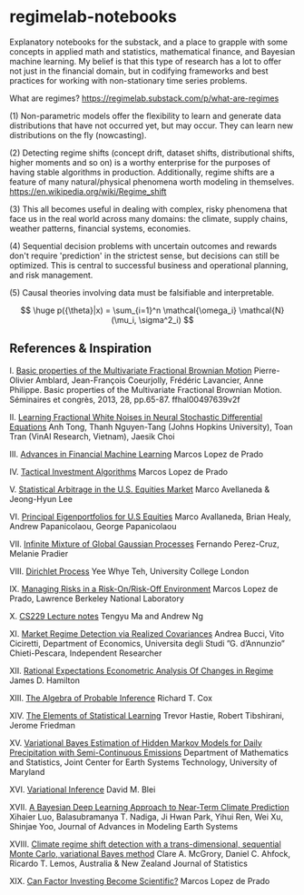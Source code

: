 # regimelab-notebooks

Explanatory notebooks for the substack, and a place to grapple with some concepts in applied math and statistics, mathematical finance, and Bayesian machine learning. My belief is that this type of research has a lot to offer not just in the financial domain, but in codifying frameworks and best practices for working with non-stationary time series problems. 

What are regimes?
https://regimelab.substack.com/p/what-are-regimes

(1) Non-parametric models offer the flexibility to learn and generate data distributions that have not occurred yet, but may occur. They can learn new distributions on the fly (nowcasting). 

(2) Detecting regime shifts (concept drift, dataset shifts, distributional shifts, higher moments and so on) is a worthy enterprise for the purposes of having stable algorithms in production. Additionally, regime shifts are a feature of many natural/physical phenomena worth modeling in themselves.  
https://en.wikipedia.org/wiki/Regime_shift

(3) This all becomes useful in dealing with complex, risky phenomena that face us in the real world across many domains: the climate, supply chains, weather patterns, financial systems, economies. 

(4) Sequential decision problems with uncertain outcomes and rewards don't require 'prediction' in the strictest sense, but decisions can still be optimized. This is central to successful business and operational planning, and risk management.

(5) Causal theories involving data must be falsifiable and interpretable. 

$$
\huge p({\theta}|x) = \sum_{i=1}^n \mathcal{\omega_i} \mathcal{N}(\mu_i, \sigma^2_i)
$$

References & Inspiration
------------------------

I. [Basic properties of the Multivariate Fractional Brownian Motion](https://hal.science/hal-00497639/document)
Pierre-Olivier Amblard, Jean-François Coeurjolly, Frédéric Lavancier, Anne Philippe. Basic properties
of the Multivariate Fractional Brownian Motion. Séminaires et congrès, 2013, 28, pp.65-87. ffhal00497639v2f

II. [Learning Fractional White Noises in Neural Stochastic Differential Equations](https://openreview.net/pdf?id=lTZBRxm2q5)
Anh Tong, Thanh Nguyen-Tang (Johns Hopkins University), Toan Tran (VinAI Research, Vietnam), Jaesik Choi

III. [Advances in Financial Machine Learning](https://www.wiley.com/en-us/Advances+in+Financial+Machine+Learning-p-9781119482086)
Marcos Lopez de Prado 

IV. [Tactical Investment Algorithms](https://papers.ssrn.com/sol3/papers.cfm?abstract_id=3459866)
Marcos Lopez de Prado

V. [Statistical Arbitrage in the U.S. Equities Market](https://math.nyu.edu/~avellane/AvellanedaLeeStatArb20090616.pdf)
Marco Avellaneda & Jeong-Hyun Lee

VI. [Principal Eigenportfolios for U.S Equities](https://papers.ssrn.com/sol3/papers.cfm?abstract_id=3738769)
Marco Avallaneda, Brian Healy, Andrew Papanicolaou, George Papanicolaou

VII. [Infinite Mixture of Global Gaussian Processes](https://www.bell-labs.com/institute/publications/itd-15-55873g/#gref)
Fernando Perez-Cruz, Melanie Pradier

VIII. [Dirichlet Process](https://www.gatsby.ucl.ac.uk/~ywteh/research/npbayes/dp.pdf)
Yee Whye Teh, University College London

IX. [Managing Risks in a Risk-On/Risk-Off Environment](https://papers.ssrn.com/sol3/papers.cfm?abstract_id=2150877)
Marcos Lopez de Prado, Lawrence Berkeley National Laboratory

X. [CS229 Lecture notes](http://cs229.stanford.edu/notes2020spring/cs229-notes8.pdf)
Tengyu Ma and Andrew Ng

XI. [Market Regime Detection via Realized Covariances](https://arxiv.org/pdf/2104.03667.pdf)
Andrea Bucci, Vito Ciciretti, Department of Economics, Universita degli Studi ”G. d’Annunzio” Chieti-Pescara, Independent Researcher

XII. [Rational Expectations Econometric Analysis Of Changes in Regime](https://www.bu.edu/econ/files/2014/01/Hamilton-Interest-Rates.pdf)
James D. Hamilton

XIII. [The Algebra of Probable Inference](https://bayes.wustl.edu/Manual/cox-algebra.pdf)
Richard T. Cox

XIV. [The Elements of Statistical Learning](https://www.amazon.com/Elements-Statistical-Learning-Prediction-Statistics/dp/0387848576)
Trevor Hastie, Robert Tibshirani, Jerome Friedman

XV. [Variational Bayes Estimation of Hidden Markov Models for Daily Precipitation with Semi-Continuous Emissions](http://hpcf-files.umbc.edu/research/papers/MajumderHPCF20218.pdf)
Department of Mathematics and Statistics, Joint Center for Earth Systems Technology, University of Maryland

XVI. [Variational Inference](https://www.cs.princeton.edu/courses/archive/fall11/cos597C/lectures/variational-inference-i.pdf)
David M. Blei

XVII. [A Bayesian Deep Learning Approach to Near-Term Climate Prediction](https://agupubs.onlinelibrary.wiley.com/doi/10.1029/2022MS003058?af=R)
Xihaier Luo, Balasubramanya T. Nadiga, Ji Hwan Park, Yihui Ren, Wei Xu, Shinjae Yoo, Journal of Advances in Modeling Earth Systems

XVIII. [Climate regime shift detection with a trans-dimensional, sequential Monte Carlo, variational Bayes method](https://onlinelibrary.wiley.com/doi/abs/10.1111/anzs.12265)
Clare A. McGrory, Daniel C. Ahfock, Ricardo T. Lemos, Australia & New Zealand Journal of Statistics

XIX. [Can Factor Investing Become Scientific?](https://papers.ssrn.com/sol3/papers.cfm?abstract_id=4205613)
Marcos Lopez de Prado 
